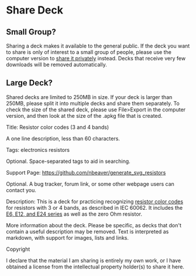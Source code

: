 # Share Deck

## Small Group?

Sharing a deck makes it available to the general public. If the deck you want to share is only of interest to a small group of people, please use the computer version to [share it privately](https://docs.ankiweb.net/contrib.html#sharing-decks-privately) instead. Decks that receive very few downloads will be removed automatically.

## Large Deck?

Shared decks are limited to 250MB in size. If your deck is larger than 250MB, please split it into multiple decks and share them separately. To check the size of the shared deck, please use File>Export in the computer version, and then look at the size of the .apkg file that is created.

Title:
Resistor color codes (3 and 4 bands)

A one line description, less than 60 characters.

Tags:
electronics resistors

Optional. Space-separated tags to aid in searching.

Support Page:
https://github.com/nbeaver/generate_svg_resistors

Optional. A bug tracker, forum link, or some other webpage users can contact you.

Description:
This is a deck for practicing recognizing [resistor color codes](https://en.wikipedia.org/wiki/Electronic_color_code#Color_band_system) for resistors with 3 or 4 bands, as described in IEC 60062. It includes the [E6, E12, and E24 series](https://en.wikipedia.org/wiki/E_series_of_preferred_numbers) as well as the zero Ohm resistor.

More information about the deck. Please be specific, as decks that don't contain a useful description may be removed. Text is interpreted as markdown, with support for images, lists and links.

Copyright

I declare that the material I am sharing is entirely my own work, or I have obtained a license from the intellectual property holder(s) to share it here.
